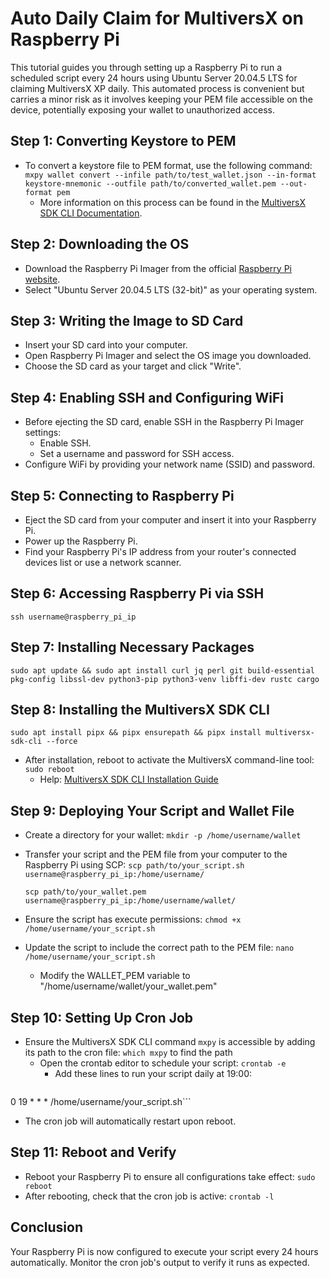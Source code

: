 # Auto Daily Claim for MultiversX on Raspberry Pi

This tutorial guides you through setting up a Raspberry Pi to run a scheduled script every 24 hours using Ubuntu Server 20.04.5 LTS for claiming MultiversX XP daily. This automated process is convenient but carries a minor risk as it involves keeping your PEM file accessible on the device, potentially exposing your wallet to unauthorized access.

## Step 1: Converting Keystore to PEM
- To convert a keystore file to PEM format, use the following command:
  ```mxpy wallet convert --infile path/to/test_wallet.json --in-format keystore-mnemonic --outfile path/to/converted_wallet.pem --out-format pem```
  - More information on this process can be found in the [MultiversX SDK CLI Documentation](https://docs.multiversx.com/sdk-and-tools/sdk-py/mxpy-cli/).

## Step 2: Downloading the OS
- Download the Raspberry Pi Imager from the official [Raspberry Pi website](https://www.raspberrypi.com/software/).
- Select "Ubuntu Server 20.04.5 LTS (32-bit)" as your operating system.

## Step 3: Writing the Image to SD Card
- Insert your SD card into your computer.
- Open Raspberry Pi Imager and select the OS image you downloaded.
- Choose the SD card as your target and click "Write".

## Step 4: Enabling SSH and Configuring WiFi
- Before ejecting the SD card, enable SSH in the Raspberry Pi Imager settings:
  - Enable SSH.
  - Set a username and password for SSH access.
- Configure WiFi by providing your network name (SSID) and password.

## Step 5: Connecting to Raspberry Pi
- Eject the SD card from your computer and insert it into your Raspberry Pi.
- Power up the Raspberry Pi.
- Find your Raspberry Pi's IP address from your router's connected devices list or use a network scanner.

## Step 6: Accessing Raspberry Pi via SSH
```ssh username@raspberry_pi_ip```

## Step 7: Installing Necessary Packages
```sudo apt update && sudo apt install curl jq perl git build-essential pkg-config libssl-dev python3-pip python3-venv libffi-dev rustc cargo```

## Step 8: Installing the MultiversX SDK CLI
```sudo apt install pipx && pipx ensurepath && pipx install multiversx-sdk-cli --force```
- After installation, reboot to activate the MultiversX command-line tool:
```sudo reboot```
  - Help: [MultiversX SDK CLI Installation Guide](https://docs.multiversx.com/sdk-and-tools/sdk-py/installing-mxpy/)

## Step 9: Deploying Your Script and Wallet File
- Create a directory for your wallet:
```mkdir -p /home/username/wallet```
- Transfer your script and the PEM file from your computer to the Raspberry Pi using SCP:
  ```scp path/to/your_script.sh username@raspberry_pi_ip:/home/username/```

  ```scp path/to/your_wallet.pem username@raspberry_pi_ip:/home/username/wallet/```
- Ensure the script has execute permissions:
  ```chmod +x /home/username/your_script.sh```
- Update the script to include the correct path to the PEM file:
  ```nano /home/username/your_script.sh```
  - Modify the WALLET_PEM variable to "/home/username/wallet/your_wallet.pem"

## Step 10: Setting Up Cron Job
- Ensure the MultiversX SDK CLI command `mxpy` is accessible by adding its path to the cron file:
  ```which mxpy``` to find the path
  - Open the crontab editor to schedule your script:
  ```crontab -e```
    - Add these lines to run your script daily at 19:00:
      ```PATH=/path/to/mxpy:/usr/local/sbin:/usr/local/bin:/usr/sbin:/usr/bin:/sbin:/bin
0 19 * * * /home/username/your_script.sh```
- The cron job will automatically restart upon reboot.

## Step 11: Reboot and Verify
- Reboot your Raspberry Pi to ensure all configurations take effect:
```sudo reboot```
- After rebooting, check that the cron job is active:
```crontab -l```

## Conclusion
Your Raspberry Pi is now configured to execute your script every 24 hours automatically. Monitor the cron job's output to verify it runs as expected.

